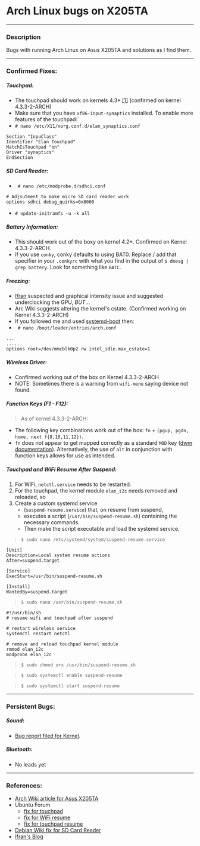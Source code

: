# Arch Linux bugs on X205TA

---

### Description

Bugs with running Arch Linux on Asus X205TA and solutions as I find them.

-----

### Confirmed Fixes:

##### Touchpad:
* The touchpad should work on kernels 4.3* [[1]](https://wiki.archlinux.org/index.php/Asus_x205ta#Touchpad) (confirmed on kernel 4.3.3-2-ARCH)
* Make sure that you have ```xf86-input-synaptics``` installed.  To enable more features of the touchpad:`
* ```# nano /etc/X11/xorg.conf.d/elan_synaptics.conf```
```
Section "InpuClass"
Identifier "Elan Touchpad"
MatchIsTouchpad "on"
Driver "synaptics"
EndSection
```

##### SD Card Reader:
* ``` # nano /etc/modprobe.d/sdhci.conf```
```
# Adjsutment to make micro SD card reader work
options sdhci debug_quirks=0x8000
```
* ```# update-initramfs -u -k all```

##### Battery Information:
* This should work out of the boxy on kernel 4.2*.  Confirmed on Kernel 4.3.3-2-ARCH.
* If you use ```conky```, conky defaults to using BAT0.  Replace / add that specifier in your ```.conkyrc``` with what you find in the output of ```$ dmesg | grep battery```.  Look for something like ```BATC```.

##### Freezing:
* [Ifran](http://ifranali.blogspot.com/2015/04/installing-arch-linux-on-asus-x205ta.html) suspected and graphical intensity issue and suggested underclocking the GPU, *BUT*...
* Arc Wiki suggests altering the kernel's cstate. (Confirmed working on Kernel 4.3.3-2-ARCH)
* If you followed me and used [systemd-boot](https://wiki.archlinux.org/index.php/Systemd-boot) then:
* ``` # nano /boot/loader/entries/arch.conf```
```
...
.....
options root=/dev/mmcblk0p2 rw intel_idle.max_cstate=1
```

##### Wireless Driver:
* Confirmed working out of the box on Kernel 4.3.3-2-ARCH
* NOTE:  Sometimes there is a warning from ```wifi-menu``` saying device not found.

##### Function Keys (F1 - F12):
> As of kernel 4.3.3-2-ARCH:
* The following key combinations work out of the box:  ```fn``` + ```(pgup, pgdn, home, next f{8,10,11,12})```.
* ```fn``` does not appear to get mapped correctly as a standard ```MOD``` key ([dwm documentation](http://dwm.suckless.org/customisation/windows_key)).  Alternatively, the use of ```alt``` in conjunction with function keys allows for use as intended.

##### Touchpad and WiFi Resume After Suspend:
1) For WiFi, ```netctl.service``` needs to be restarted.
2) For the touchpad, the kernel module ```elan_i2c``` needs removed and reloaded, so
3) Create a custom systemd service
    * (```suspend-resume.service```) that, on resume from suspend,
    * executes a script (```/usr/bin/suspend-resume.sh```) containing the necessary commands.
    * Then make the script executable and load the systemd service.

> ```$ sudo nano /etc/systemd/system/suspend-resume.service```
```
[Unit]
Description=Local system resume actions
After=suspend.target

[Service]
ExecStart=/usr/bin/suspend-resume.sh

[Install]
WantedBy=suspend.target
```

> ```$ sudo nano /usr/bin/suspend-resume.sh```
```
#!/usr/bin/sh
# resume wifi and touchpad after suspend

# restart wireless service
systemctl restart netctl

# remove and reload touchpad kernel module
rmmod elan_i2c
modprobe elan_i2c
```
> ```$ sudo chmod u+x /usr/bin/suspend-resume.sh```

> ```$ sudo systemctl enable suspend-resume```

> ```$ sudo systemctl start suspend-resume```

___

### Persistent Bugs:

##### Sound:
* [Bug report filed for Kernel](https://bugzilla.kernel.org/show_bug.cgi?id=95681).

##### Bluetooth:
* No leads yet

-----

### References:
* [Arch Wiki article for Asus X205TA](https://wiki.archlinux.org/index.php/Asus_x205ta)
* Ubuntu Forum
    * [fix for touchpad](http://ubuntuforums.org/showthread.php?t=2254322&page=11&p=13302773#post13302773)
    * [fix for WiFi resume](http://ubuntuforums.org/showthread.php?t=2254322&p=13402195#post13402195)
    * [fix for touchpad resume]()
* [Debian Wiki fix for SD Card Reader](https://wiki.debian.org/InstallingDebianOn/Asus/X205TA)
* [Ifran's Blog](http://ifranali.blogspot.com/2015/04/installing-arch-linux-on-asus-x205ta.html)
